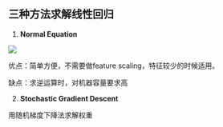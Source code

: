 ## 三种方法求解线性回归

1. **Normal Equation**

<img src="http://latex.codecogs.com/gif.latex?\theta =(X^TX)^{-1}X^Ty" />

优点：简单方便，不需要做feature scaling，特征较少的时候适用。

缺点：求逆运算时，对机器容量要求高

2. **Stochastic Gradient Descent**

用随机梯度下降法求解权重

